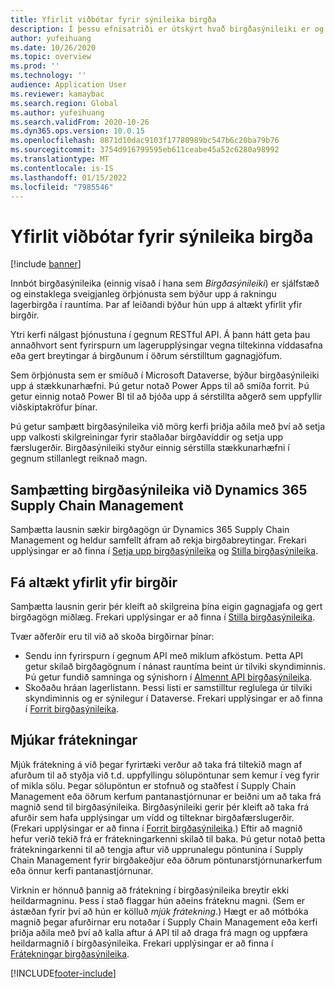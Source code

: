 ```yaml
---
title: Yfirlit viðbótar fyrir sýnileika birgða
description: Í þessu efnisatriði er útskýrt hvað birgðasýnileiki er og eiginleikum hans er lýst.
author: yufeihuang
ms.date: 10/26/2020
ms.topic: overview
ms.prod: ''
ms.technology: ''
audience: Application User
ms.reviewer: kamaybac
ms.search.region: Global
ms.author: yufeihuang
ms.search.validFrom: 2020-10-26
ms.dyn365.ops.version: 10.0.15
ms.openlocfilehash: 8871d10dac9103f17780989bc547b6c20ba79b76
ms.sourcegitcommit: 3754d916799595eb611ceabe45a52c6280a98992
ms.translationtype: MT
ms.contentlocale: is-IS
ms.lasthandoff: 01/15/2022
ms.locfileid: "7985546"
---
```

# <a name="inventory-visibility-add-in-overview"></a>Yfirlit viðbótar fyrir sýnileika birgða

[!include [banner](../includes/banner.md)]

Innbót birgðasýnileika (einnig vísað í hana sem *Birgðasýnileiki*) er sjálfstæð og einstaklega sveigjanleg örþjónusta sem býður upp á rakningu lagerbirgða í rauntíma. Þar af leiðandi býður hún upp á altækt yfirlit yfir birgðir.

Ytri kerfi nálgast þjónustuna í gegnum RESTful API. Á þann hátt geta þau annaðhvort sent fyrirspurn um lagerupplýsingar vegna tiltekinna víddasafna eða gert breytingar á birgðunum í öðrum sérstilltum gagnagjöfum.

Sem örþjónusta sem er smíðuð í Microsoft Dataverse, býður birgðasýnileiki upp á stækkunarhæfni. Þú getur notað Power Apps til að smíða forrit. Þú getur einnig notað Power BI til að bjóða upp á sérstillta aðgerð sem uppfyllir viðskiptakröfur þínar.

Þú getur samþætt birgðasýnileika við mörg kerfi þriðja aðila með því að setja upp valkosti skilgreiningar fyrir staðlaðar birgðavíddir og setja upp færslugerðir. Birgðasýnileiki styður einnig sérstilla stækkunarhæfni í gegnum stillanlegt reiknað magn.

## <a name="inventory-visibility-integration-with-dynamics-365-supply-chain-management"></a>Samþætting birgðasýnileika við Dynamics 365 Supply Chain Management

Samþætta lausnin sækir birgðagögn úr Dynamics 365 Supply Chain Management og heldur samfellt áfram að rekja birgðabreytingar. Frekari upplýsingar er að finna í [Setja upp birgðasýnileika](inventory-visibility-setup.md) og [Stilla birgðasýnileika](inventory-visibility-configuration.md).

## <a name="get-a-global-view-of-inventory"></a>Fá altækt yfirlit yfir birgðir

Samþætta lausnin gerir þér kleift að skilgreina þína eigin gagnagjafa og gert birgðagögn miðlæg. Frekari upplýsingar er að finna í [Stilla birgðasýnileika](inventory-visibility-configuration.md).

Tvær aðferðir eru til við að skoða birgðirnar þínar:

- Sendu inn fyrirspurn í gegnum API með miklum afköstum. Þetta API getur skilað birgðagögnum í nánast rauntíma beint úr tilviki skyndiminnis. Þú getur fundið samninga og sýnishorn í [Almennt API birgðasýnileika](inventory-visibility-api.md).
- Skoðaðu hráan lagerlistann. Þessi listi er samstilltur reglulega úr tilviki skyndiminnis og er sýnilegur í Dataverse. Frekari upplýsingar er að finna í [Forrit birgðasýnileika](inventory-visibility-power-platform.md).

## <a name="soft-reservations"></a>Mjúkar frátekningar

Mjúk frátekning á við þegar fyrirtæki verður að taka frá tiltekið magn af afurðum til að styðja við t.d. uppfyllingu sölupöntunar sem kemur í veg fyrir of mikla sölu. Þegar sölupöntun er stofnuð og staðfest í Supply Chain Management eða öðrum kerfum pantanastjórnunar er beiðni um að taka frá magnið send til birgðasýnileika. Birgðasýnileiki gerir þér kleift að taka frá afurðir sem hafa upplýsingar um vídd og tilteknar birgðafærslugerðir. (Frekari upplýsingar er að finna í [Forrit birgðasýnileika](inventory-visibility-power-platform.md).) Eftir að magnið hefur verið tekið frá er frátekningarkenni skilað til baka. Þú getur notað þetta frátekningarkenni til að tengja aftur við upprunalegu pöntunina í Supply Chain Management fyrir birgðakeðjur eða öðrum pöntunarstjórnunarkerfum eða önnur kerfi pantanastjórnunar.

Virknin er hönnuð þannig að frátekning í birgðasýnileika breytir ekki heildarmagninu. Þess í stað flaggar hún aðeins fráteknu magni. (Sem er ástæðan fyrir því að hún er kölluð *mjúk frátekning*.) Hægt er að mótbóka magnið þegar afurðirnar eru notaðar í Supply Chain Management eða kerfi þriðja aðila með því að kalla aftur á API til að draga frá magn og uppfæra heildarmagnið í birgðasýnileika. Frekari upplýsingar er að finna í [Frátekningar birgðasýnileika](inventory-visibility-reservations.md).

[!INCLUDE[footer-include](../../includes/footer-banner.md)]
